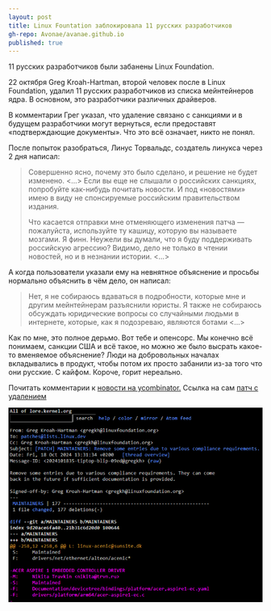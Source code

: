 ```yaml
---
layout: post
title: Linux Fountation заблокировала 11 русских разработчиков
gh-repo: Avonae/avanae.github.io
published: true
---
```


11 русских разработчиков были забанены Linux Foundation.

22 октября Greg Kroah-Hartman, второй человек после в Linux Foundation, удалил 11 русских разработчиков из списка мейнтейнеров ядра. В основном, это разработчики различных драйверов.

В комментарии Грег указал, что удаление связано с санкциями и в будущем разработчики могут вернуться, если предоставят «подтверждающие документы».  Что это всё означает, никто не понял.

После попыток разобраться, Линус Торвальдс, создатель линукса через 2 дня написал:

> Совершенно ясно, почему это было сделано, и решение не будет изменено. <...> Если вы еще не слышали о российских санкциях, попробуйте как-нибудь почитать новости. И под «новостями» имею в виду не спонсируемые российским правительством издания.
> 
> Что касается отправки мне отменяющего изменения патча — пожалуйста, используйте ту кашицу, которую вы называете мозгами. Я финн. Неужели вы думали, что я буду поддерживать российскую агрессию? Видимо, дело не только в чтении новостей, но и в незнании истории. <...>

А когда пользователи указали ему на невнятное объяснение и просьбы  нормально объяснить в чём дело, он написал:

> Нет, я не собираюсь вдаваться в подробности, которые мне и другим мейнтейнерам разъяснили юристы. Я также не собираюсь обсуждать юридические вопросы со случайными людьми в интернете, которые, как я подозреваю, являются ботами <...>

Как по мне, это полное дерьмо. Вот тебе и опенсорс. Мы конечно всё понимаем, санкции США и всё такое, но можно же было высрать какое-то вменяемое объяснение? Люди на добровольных началах вкладывались в продукт, чтобы потом их просто забанили из-за того что они русские. С кайфом. Короче, горит нереально.

Почитать комментарии к [новости на ycombinator.](https://news.ycombinator.com/item?id=41927838)
Ссылка на сам [патч с удалением](https://lore.kernel.org/all/2024101835-tiptop-blip-09ed@gregkh/)

![Скриншот удаленного разработчика](/assets/img/linux_block_maintainers.png)
